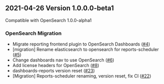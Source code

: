 ## 2021-04-26 Version 1.0.0.0-beta1
Compatible with OpenSearch 1.0.0-alpha1

### OpenSearch Migration
* Migrate reporting frontend plugin to OpenSearch Dashboards ([#4](https://github.com/opensearch-project/dashboards-reports/pull/4))
* [migration] Rename elasticsearch to opensearch for reports-scheduler ([#5](https://github.com/opensearch-project/dashboards-reports/pull/5))
* Change dashboards nav to use OpenSearch ([#6](https://github.com/opensearch-project/dashboards-reports/pull/6))
* Add license headers for OpenSearch ([#8](https://github.com/opensearch-project/dashboards-reports/pull/8))
* dashboards-reports version reset ([#23](https://github.com/opensearch-project/dashboards-reports/pull/23)) 
* [Migration] Reports-scheduler renaming, version reset, fix CI ([#22](https://github.com/opensearch-project/dashboards-reports/pull/22))